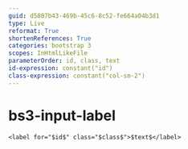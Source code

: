 ```yaml
---
guid: d5807b43-469b-45c6-8c52-fe664a04b3d1
type: Live
reformat: True
shortenReferences: True
categories: bootstrap 3
scopes: InHtmlLikeFile
parameterOrder: id, class, text
id-expression: constant("id")
class-expression: constant("col-sm-2")
---
```


# bs3-input-label



```
<label for="$id$" class="$class$">$text$</label>
```
